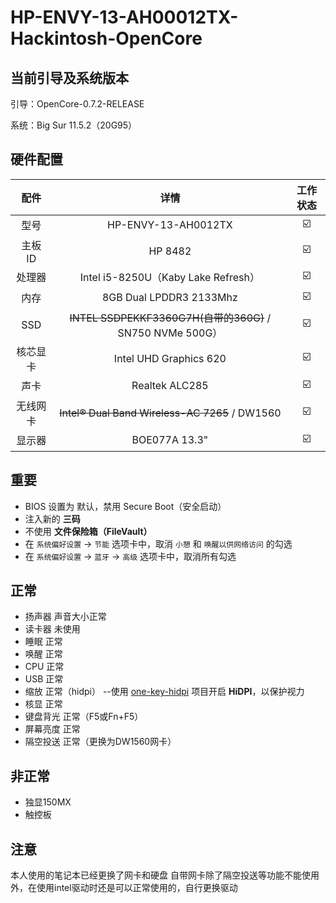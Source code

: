 # HP-ENVY-13-AH00012TX-Hackintosh-OpenCore

## 当前引导及系统版本

引导：OpenCore-0.7.2-RELEASE

系统：Big Sur 11.5.2（20G95）

## 硬件配置

| 配件 | 详情 | 工作状态 |
| :------: | :---------------------------: | :------: |
| 型号|HP-ENVY-13-AH0012TX| ☑️ |
| 主板 ID | HP 8482 | ☑️ |
| 处理器 | Intel i5-8250U（Kaby Lake Refresh） | ☑️ |
| 内存 | 8GB Dual LPDDR3 2133Mhz | ☑️ |
| SSD | ~~INTEL SSDPEKKF3360G7H(自带的360G)~~ / SN750 NVMe 500G） | ☑️ |
| 核芯显卡 | Intel UHD Graphics 620 | ☑️ |
| 声卡 | Realtek ALC285 | ☑️ |
| 无线网卡 | ~~Intel® Dual Band Wireless-AC 7265~~ / DW1560 | ☑️ |
| 显示器 | BOE077A 13.3" | ☑️ |

## 重要

- BIOS 设置为 默认，禁用 Secure Boot（安全启动）
- 注入新的 **三码**
- 不使用 **文件保险箱（FileVault）**
- 在 `系统偏好设置` -> `节能` 选项卡中，取消 `小憩` 和 `唤醒以供网络访问` 的勾选
- 在 `系统偏好设置` -> `蓝牙` -> `高级` 选项卡中，取消所有勾选

## 正常

- 扬声器    声音大小正常
- 读卡器    未使用
- 睡眠      正常
- 唤醒      正常
- CPU      正常
- USB      正常
- 缩放      正常（hidpi） --使用 [one-key-hidpi](https://github.com/xzhih/one-key-hidpi) 项目开启 **HiDPI**，以保护视力
- 核显      正常
- 键盘背光  正常（F5或Fn+F5）
- 屏幕亮度  正常
- 隔空投送   正常（更换为DW1560网卡）

## 非正常
- 独显150MX
- 触控板

## 注意
本人使用的笔记本已经更换了网卡和硬盘
自带网卡除了隔空投送等功能不能使用外，在使用intel驱动时还是可以正常使用的，自行更换驱动